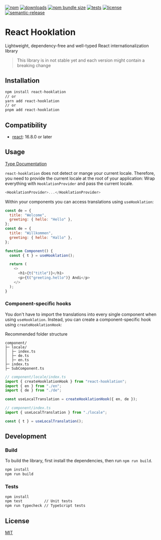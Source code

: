 [![npm](https://img.shields.io/npm/v/react-hooklation)](https://www.npmjs.com/package/react-hooklation)
[![downloads](https://img.shields.io/npm/dm/react-hooklation)](https://www.npmjs.com/package/react-hooklation)
[![npm bundle size](https://img.shields.io/bundlephobia/minzip/react-hooklation)](https://bundlephobia.com/package/react-hooklation)
[![tests](https://github.com/andipaetzold/react-hooklation/actions/workflows/push.yml/badge.svg?branch=main)](https://github.com/andipaetzold/react-hooklation/actions/workflows/push.yml?query=branch%3Amain)
[![license](https://img.shields.io/github/license/andipaetzold/react-hooklation)](https://github.com/andipaetzold/react-hooklation/blob/main/LICENSE)
[![semantic-release](https://img.shields.io/badge/%20%20%F0%9F%93%A6%F0%9F%9A%80-semantic--release-e10079.svg)](https://github.com/semantic-release/semantic-release)

# React Hooklation

Lightweight, dependency-free and well-typed React internationalization library

> This library is in not stable yet and each version might contain a breaking change

## Installation

```sh
npm install react-hooklation
// or
yarn add react-hooklation
// or
pnpm add react-hooklation
```

## Compatibility

- [react](https://www.npmjs.com/package/react): 16.8.0 or later

## Usage

[Type Documentation](https://andipaetzold.github.io/react-hooklation)

`react-hooklation` does not detect or mange your current locale. Therefore, you need to provide the current locale at the root of your application: Wrap everything with `HooklationProvider` and pass the current locale.

```javascript
<HooklationProvider>...</HooklationProvider>
```

Within your components you can access translations using `useHooklation`:

```javascript
const de = {
  title: "Welcome",
  greeting: { hello: "Hello" },
};
const de = {
  title: "Willkommen",
  greeting: { hello: "Hallo" },
};

function Component() {
  const { t } = useHooklation();

  return (
    <>
      <h1>{t("title")}</h1>
      <p>{t("greeting.hello")} Andi</p>
    </>
  );
}
```

### Component-specific hooks

You don't have to import the translations into every single component when using `useHooklation`. Instead, you can create a component-specific hook using `createHooklationHook`:

Recommended folder structure

```
component/
├─ locale/
│  ├─ index.ts
│  ├─ de.ts
│  ├─ en.ts
├─ index.ts
├─ SubComponent.ts
```

```typescript
// component/locale/index.ts
import { createHooklationHook } from "react-hooklation";
import { en } from "./en";
import { de } from "./de";

const useLocalTranslation = createHooklationHook({ en, de });

// component/index.ts
import { useLocalTranslation } from "./locale";

const { t } = useLocalTranslation();
```

## Development

### Build

To build the library, first install the dependencies, then run `npm run build`.

```sh
npm install
npm run build
```

### Tests

```sh
npm install
npm test          // Unit tests
npm run typecheck // TypeScript tests
```

## License

[MIT](LICENSE)
